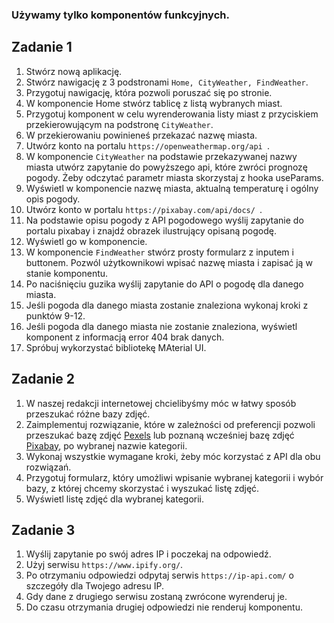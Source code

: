 ### Używamy tylko komponentów funkcyjnych.
## Zadanie 1

1. Stwórz nową aplikację.
2. Stwórz nawigację z 3 podstronami `Home, CityWeather, FindWeather`.
3. Przygotuj nawigację, która pozwoli poruszać się po stronie.
4. W komponencie Home stwórz tablicę z listą wybranych miast.
5. Przygotuj komponent w celu wyrenderowania listy miast z przyciskiem przekierowującym na podstronę `CityWeather`.
6. W przekierowaniu powinieneś przekazać nazwę miasta.
7. Utwórz konto na portalu `https://openweathermap.org/api `.
8. W komponencie `CityWeather` na podstawie przekazywanej nazwy miasta utwórz zapytanie do powyższego api, które zwróci prognozę pogody.
   Żeby odczytać parametr miasta skorzystaj z hooka useParams.
9. Wyświetl w komponencie nazwę miasta, aktualną temperaturę i ogólny opis pogody.
10. Utwórz konto w portalu `https://pixabay.com/api/docs/ `.
11. Na podstawie opisu pogody z API pogodowego wyślij zapytanie do portalu pixabay i znajdź obrazek ilustrujący opisaną pogodę.
12. Wyświetl go w komponencie.
13. W komponencie `FindWeather` stwórz prosty formularz z inputem i buttonem. Pozwól użytkownikowi wpisać nazwę miasta i zapisać ją w stanie komponentu.
14. Po naciśnięciu guzika wyślij zapytanie do API o pogodę dla danego miasta.
15. Jeśli pogoda dla danego miasta zostanie znaleziona wykonaj kroki z punktów 9-12.
16. Jeśli pogoda dla danego miasta nie zostanie znaleziona, wyświetl komponent z informacją error 404 brak danych.
17. Spróbuj wykorzystać bibliotekę MAterial UI.

## Zadanie 2

1. W naszej redakcji internetowej chcielibyśmy móc w łatwy sposób przeszukać różne bazy zdjęć.
2. Zaimplementuj rozwiązanie, które w zależności od preferencji pozwoli przeszukać bazę zdjęć [Pexels](https://www.pexels.com/api/)
   lub poznaną wcześniej bazę zdjęć [Pixabay](https://pixabay.com/api/docs/), po wybranej nazwie kategorii.
3. Wykonaj wszystkie wymagane kroki, żeby móc korzystać z API dla obu rozwiązań.
4. Przygotuj formularz, który umożliwi wpisanie wybranej kategorii i wybór bazy, z której chcemy skorzystać i wyszukać listę zdjęć.
5. Wyświetl listę zdjęć dla wybranej kategorii.

## Zadanie 3

1. Wyślij zapytanie po swój adres IP i poczekaj na odpowiedź.
2. Użyj serwisu `https://www.ipify.org/`.
3. Po otrzymaniu odpowiedzi odpytaj serwis `https://ip-api.com/` o szczegóły dla Twojego adresu IP.
4. Gdy dane z drugiego serwisu zostaną zwrócone wyrenderuj je.
5. Do czasu otrzymania drugiej odpowiedzi nie renderuj komponentu.
